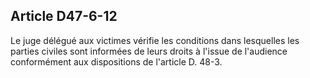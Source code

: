 Article D47-6-12
----
Le juge délégué aux victimes vérifie les conditions dans lesquelles les parties
civiles sont informées de leurs droits à l'issue de l'audience conformément aux
dispositions de l'article D. 48-3.
